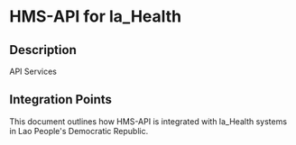 # HMS-API for la_Health

## Description

API Services

## Integration Points

This document outlines how HMS-API is integrated with la_Health systems in Lao People's Democratic Republic.
